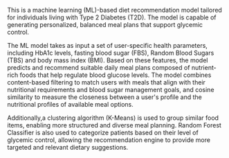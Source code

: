 This is a machine learning (ML)-based diet recommendation model tailored for individuals living with Type 2 Diabetes (T2D). 
The model is capable of generating personalized, balanced meal plans that support glycemic control.

The ML model takes as input a set of user-specific health parameters, including HbA1c levels, fasting blood sugar (FBS), Random Blood Sugars (TBS) and body mass index (BMI). 
Based on these features, the model predicts and recommend suitable daily meal plans composed of nutrient-rich foods that help regulate blood glucose levels.
The model combines content-based filtering to match users with meals that align with their nutritional requirements and blood sugar management goals, and cosine similarity to measure 
the closeness between a user's profile and the nutritional profiles of available meal options. 

Additionally,a clustering algorithm (K-Means) is used to group similar food items, enabling more structured and diverse meal planning. 
 Random Forest Classifier is also used to categorize patients based on their level of glycemic control, allowing the recommendation engine to provide more targeted and relevant dietary suggestions.

